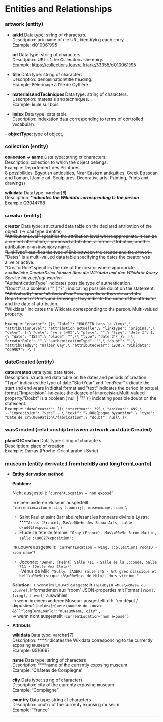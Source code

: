 # Entities and Relationships

### artwork (entity)

- **arkId**
Data type: string of characters. \
Description: ark name of the URL identifying each entry.\
Example: cl010061995
    
    **url**
    Data type: string of characters.\
    Description: URL of the Collections site entry.\
    Example: https://collections.louvre.fr/ark:/53355/cl010061995
    

- **title**
Data type: string of characters.\
Description: denomination/title heading.\
Example: Pèlerinage à l'île de Cythère

- **materialsAndTechniques**
Data type: string of characters.\
Description: materials and techniques.\
Example: huile sur bois

- **index**
Data type: data table.\
Description: indexation data corresponding to terms of controlled vocabulary.

- **objectType**: type of object,

### collection (entity)

**~~collection~~ → name**
Data type: string of characters.\
Description: collection to which the object belongs.\
Example: Département des Peintures\
8 possibilities: Egyptian antiquities, Near Eastern antiquities, Greek Etruscan and Roman, Islamic art, Sculptures, Decorative arts, Painting, Prints and drawings)

**wikidata**
Data type: varchar[8]\
Description: ****indicates the Wikidata corresponding to the person***\
Example Q3044768

### creator (entity)

**creator**
Data type: structured data table on the declared attribution of the object. (→ càd type d’entité)\
~~"AttributionLevel" specifies the attribution level where appropriate. It can be a current attribution, a proposed attribution, a former attribution, another attribution or an inventory name.~~\
~~"LinkType" qualifies the type of link between the creator and the artwork.~~\
"Dates" is a multi-valued data table specifying the dates the creator was alive or active.\
"CreatorRole" specifies the role of the creator where appropriate. *zusätzliche CreatorRoles können über die Wikidata und den Wikidata Query Service hinzugefügt werden*\
"AuthenticationType" indicates possible type of authentication.\
"Doubt" is a boolean ( "" | "?" ) indicating possible doubt on the statement.\
~~"AttributedBy" and "attributedYear" are specific to the entries of the Department of Prints and Drawings; they indicate the name of the attributor and the date of attribution.~~\
"Wikidata" indicates the Wikidata corresponding to the person.
Multi-valued property.

Example: `"creator": [{\
            "label": "HOLBEIN Hans le Vieux",\
            "attributionLevel": "attribution actuelle",\
            "linkType": "original",\
            "dates": [{\
                    "date": "vers 1465",\
                    "place": "",\
                    "type": "date 1"\
                }, {\
                    "date": "1524",\
                    "place": "",\\
                    "type": "date 2"\
                }\
            ],\
            "creatorRole": "",\
            "authenticationType": "",\
            "doubt": "",\
            "attributedBy": "Walter Gay",\
            "attributedYear": 1938,\
            "wikidata": "Q49987"\
        }\
]`

### dateCreated (entity)

**dateCreated**
Data type: data table.\
Description: structured data table on the dates and periods of creation.\
"Type" indicates the type of date."StartYear" and "endYear" indicate the start and end years in digital format and "text" indicates the period in textual format.~~"Imprecision" indicates the degree of imprecision.~~Multi-valued property."Doubt" is a boolean ( null | "?" ) ) indicating possible doubt on the statement.\
Example: `"dateCreated": [{\
            "startYear": 395,\
            "endYear": 499,\
            ~~"imprecision": "vers",~~\
            "text": "\u00e9poque byzantine",\
            "type": "Date de cr\u00e9ation\/fabrication",\
            "doubt": null\
        }\
    ]`

### wasCreated (relationship between artwork and dateCreated)

**placeOfCreation**
Data type: string of characters.\
Description: place of creation.\
Example: Damas (Proche-Orient arabe->Syrie)

### museum (entity derivated from heldBy and longTermLoanTo)

- **Entity derivation method**
    
    **Problem:**
    
    Nicht ausgestellt: `”currentLocation = non exposé”`
    
    In einem anderen Museum ausgestellt: \
    `”currentLocation = city (country), museumName, room"`\
    - Saint Paul et saint Barnabé refusant les honneurs divins à Lystre: ****`Arras (France), Mus\u00e9e des Beaux-Arts, salle d\u0027exposition`”; \
    - Étude de tête de femme: `"Gray (France), Mus\u00e9e Baron Martin, salle d\u0027exposition"`;
    
    Im Louvre ausgestellt:
    ”`currentLocation = wing, [collection] roomID - room name”`\
    - Joconde: `"Denon, [Peint] Salle 711 - Salle de la Joconde, Salle 711 - (Salle des Etats)"`\
    -Vénus de Milo: `"Sully, [AGER] Salle 345 - Art grec classique et hell\u00e9nistique (V\u00e9nus de Milo), Hors vitrine "`
    
    **Solution:**
    → wenn im Louvre ausgestellt `(heldBy[0]=Mus\u00e9e du Louvre)`, Informationen aus “room” JSON-properties mit Format `[room], [wing], [level]` auswählen.\
    → wenn in einem anderen Museum ausgestellt d.h. “en dépot / deposited” `(heldBy[0]=Mus\u00e9e du Louvre &&``"longTermLoanTo":"museumName, city")`, \
    → wenn nicht ausgestellt `(currentLocation=”non exposé”)`
    
- **Attributs**
    
    **wikidata**
    Data type: varchar[7]\
    Description: ****indicates the Wikidata corresponding to the currently exposing museum\
    Example: Q516697
    
    **name**
    Data type: string of characters\
    Description: ****name of the currently exposing museum\
    Example: “Château de Compiègne”
    
    **city**
    Data type: string of characters\
    Description: city of the currenty exposing museum\
    Example: “Compiègne”
    
    **country**
    Data type: string of characters\
    Description: coutry of the currenty exposing museum\
    Example: “France”
    ****
